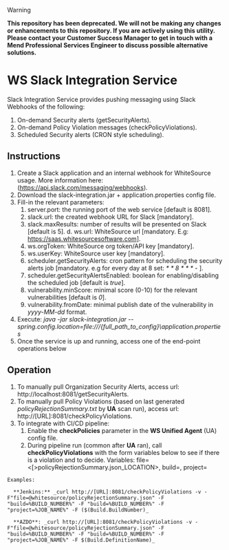 > [!Warning]  
**This repository has been deprecated. We will not be making any changes or enhancements to this repository. If you are actively using this utility. Please contact your Customer Success Manager to get in touch with a Mend Professional Services Engineer to discuss possible alternative solutions.**

# WS Slack Integration Service #  
Slack Integration Service provides pushing messaging using Slack Webhooks of the following:
1. On-demand Security alerts (getSecurityAlerts).
1. On-demand Policy Violation messages (checkPolicyViolations).
1. Scheduled Security alerts (CRON style scheduling).

## Instructions ##
1. Create a Slack application and an internal webhook for WhiteSource usage. More information here:(https://api.slack.com/messaging/webhooks).
1. Download the slack-integration.jar + application.properties config file. 
1. Fill-in the relevant parameters:
   1. server.port: the running port of the web service [default is 8081].
   1. slack.url: the created webhook URL for Slack [mandatory].
   1. slack.maxResults: number of results will be presented on Slack [default is 5]. d. ws.url: WhiteSource url [mandatory. E.g:
   https://saas.whitesourcesoftware.com].
   1. ws.orgToken: WhiteSource org token/API key [mandatory].
   1. ws.userKey: WhiteSource user key [mandatory].
   1. scheduler.getSecurityAlerts: cron pattern for scheduling the security alerts job [mandatory. e.g for every day at 8 set: _* * 8 * * *_ - ].
   1. scheduler.getSecurityAlertsEnabled: boolean for enabling/disabling the scheduled job [default is _true_].
   1. vulnerability.minScore: minimal score (0-10) for the relevant vulnerabilities [default is _0_].
   1. vulnerability.fromDate: minimal publish date of the vulnerability in _yyyy-MM-dd_ format.
1. Execute: _java -jar slack-integration.jar --spring.config.location=file:///{full_path_to_config}\application.properties_
1. Once the service is up and running, access one of the end-point operations below
   
## Operation  
   1. To manually pull Organization Security Alerts, access url: http://localhost:8081/getSecurityAlerts.
   1. To manually pull Policy Violations (based on last generated _policyRejectionSummary.txt_ by **UA** scan run), access url: http://[URL]:8081/checkPolicyViolations.
   1. To integrate with CI/CD pipeline:
      1. Enable the **checkPolicies** parameter in the **WS Unified Agent** (UA) config file.
      1. During pipeline run (common after **UA** ran), call **checkPolicyViolations** with the form variables below to see if there is a violation and to decide.
         Variables: file=<[>policyRejectionSummary.json_LOCATION>, build=, project=
      
    Examples:

      **Jenkins:** _curl http://[URL]:8081/checkPolicyViolations -v -F"file=@whitesource/policyRejectionSummary.json" -F "build=%BUILD_NUMBER%" -F "build=%BUILD_NUMBER%" -F "project=%JOB_NAME%" -F ($(Build.BuildNumber)_
         
      **AZDO**: _curl http://[URL]:8081/checkPolicyViolations -v -F"file=@whitesource/policyRejectionSummary.json" -F "build=%BUILD_NUMBER%" -F "build=%BUILD_NUMBER%" -F "project=%JOB_NAME%" -F $(Build.DefinitionName)_ 
